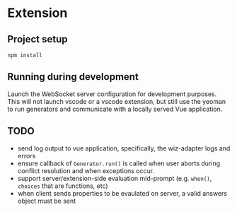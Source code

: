 # Extension

## Project setup
```
npm install
```

## Running during development
Launch the WebSocket server configuration for development purposes. This will not launch vscode or a vscode extension, but still use the yeoman to run generators and communicate with a locally served Vue application.

## TODO
* send log output to vue application, specifically, the wiz-adapter logs and errors
* ensure callback of `Generator.run()` is called when user aborts during conflict resolution and when exceptions occur.
* support server/extension-side evaluation mid-prompt (e.g. `when()`, `choices` that are functions, etc)
* when client sends properties to be evaulated on server, a valid answers object must be sent
